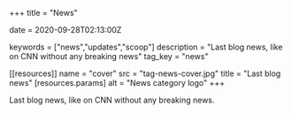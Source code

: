 +++
title = "News"

date = 2020-09-28T02:13:00Z

keywords = ["news","updates","scoop"]
description = "Last blog news, like on CNN without any breaking news"
tag_key = "news"

[[resources]]
  name = "cover"
  src = "tag-news-cover.jpg"
  title = "Last blog news"
  [resources.params]
    alt = "News category logo"
+++

Last blog news, like on CNN without any breaking news.
